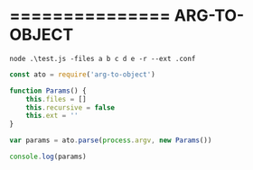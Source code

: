 =============== 
 ARG-TO-OBJECT
=============== 


```node .\test.js -files a b c d e -r --ext .conf```

```javascript
const ato = require('arg-to-object')

function Params() {
	this.files = []
	this.recursive = false
	this.ext = ''
}

var params = ato.parse(process.argv, new Params())

console.log(params)
```